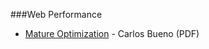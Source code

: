###Web Performance
* [Mature Optimization](http://carlos.bueno.org/optimization/mature-optimization.pdf) - Carlos Bueno (PDF)
